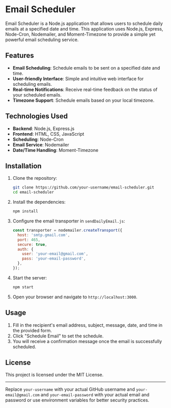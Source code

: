 # Email Scheduler

Email Scheduler is a Node.js application that allows users to schedule daily emails at a specified date and time. This application uses Node.js, Express, Node-Cron, Nodemailer, and Moment-Timezone to provide a simple yet powerful email scheduling service.

## Features

- **Email Scheduling**: Schedule emails to be sent on a specified date and time.
- **User-friendly Interface**: Simple and intuitive web interface for scheduling emails.
- **Real-time Notifications**: Receive real-time feedback on the status of your scheduled emails.
- **Timezone Support**: Schedule emails based on your local timezone.

## Technologies Used

- **Backend**: Node.js, Express.js
- **Frontend**: HTML, CSS, JavaScript
- **Scheduling**: Node-Cron
- **Email Service**: Nodemailer
- **Date/Time Handling**: Moment-Timezone

## Installation

1. Clone the repository:
    ```bash
    git clone https://github.com/your-username/email-scheduler.git
    cd email-scheduler
    ```

2. Install the dependencies:
    ```bash
    npm install
    ```

3. Configure the email transporter in `sendDailyEmail.js`:
    ```javascript
    const transporter = nodemailer.createTransport({
      host: 'smtp.gmail.com',
      port: 465,
      secure: true,
      auth: {
        user: 'your-email@gmail.com',
        pass: 'your-email-password',
      },
    });
    ```

4. Start the server:
    ```bash
    npm start
    ```

5. Open your browser and navigate to `http://localhost:3000`.

## Usage

1. Fill in the recipient's email address, subject, message, date, and time in the provided form.
2. Click "Schedule Email" to set the schedule.
3. You will receive a confirmation message once the email is successfully scheduled.

## License

This project is licensed under the MIT License.

---

Replace `your-username` with your actual GitHub username and `your-email@gmail.com` and `your-email-password` with your actual email and password or use environment variables for better security practices.
